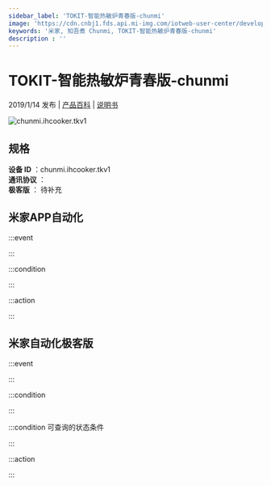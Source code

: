 ```yaml
---
sidebar_label: 'TOKIT-智能热敏炉青春版-chunmi'
image: 'https://cdn.cnbj1.fds.api.mi-img.com/iotweb-user-center/developer_16790475765875rs6VmyC.png?GalaxyAccessKeyId=AKVGLQWBOVIRQ3XLEW&Expires=9223372036854775807&Signature=YNPwCXcdN3AC57I1j204Fqg82a0='
keywords: '米家, 知吾煮 Chunmi, TOKIT-智能热敏炉青春版-chunmi'
description : ''
---
```

# TOKIT-智能热敏炉青春版-chunmi

2019/1/14 发布 | [产品百科](https://home.mi.com/webapp/content/baike/product/index.html?model=chunmi.ihcooker.tkv1/) | [说明书](https://home.mi.com/views/introduction.html?model=chunmi.ihcooker.tkv1&region=cn)

![chunmi.ihcooker.tkv1](https://cdn.cnbj1.fds.api.mi-img.com/iotweb-user-center/developer_16790475765875rs6VmyC.png?GalaxyAccessKeyId=AKVGLQWBOVIRQ3XLEW&Expires=9223372036854775807&Signature=YNPwCXcdN3AC57I1j204Fqg82a0=)

## 规格  
> 
**设备 ID** ：chunmi.ihcooker.tkv1  
**通讯协议** ：  
**极客版**  ： 待补充 


## 米家APP自动化  

:::event  

:::

:::condition  

:::

:::action   

:::

## 米家自动化极客版  

:::event  

:::

:::condition  

:::

:::condition 可查询的状态条件  

:::

:::action  

:::

        
